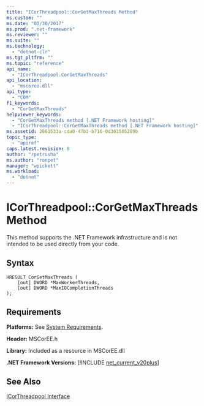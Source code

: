 ```yaml
---
title: "ICorThreadpool::CorGetMaxThreads Method"
ms.custom: ""
ms.date: "03/30/2017"
ms.prod: ".net-framework"
ms.reviewer: ""
ms.suite: ""
ms.technology: 
  - "dotnet-clr"
ms.tgt_pltfrm: ""
ms.topic: "reference"
api_name: 
  - "ICorThreadpool.CorGetMaxThreads"
api_location: 
  - "mscoree.dll"
api_type: 
  - "COM"
f1_keywords: 
  - "CorGetMaxThreads"
helpviewer_keywords: 
  - "CorGetMaxThreads method [.NET Framework hosting]"
  - "ICorThreadpool::CorGetMaxThreads method [.NET Framework hosting]"
ms.assetid: 2861533a-cda0-47b3-b716-0d363505289b
topic_type: 
  - "apiref"
caps.latest.revision: 8
author: "rpetrusha"
ms.author: "ronpet"
manager: "wpickett"
ms.workload: 
  - "dotnet"
---
```

# ICorThreadpool::CorGetMaxThreads Method
This method supports the .NET Framework infrastructure and is not intended to be used directly from your code.  
  
## Syntax  
  
```  
HRESULT CorGetMaxThreads (  
    [out] DWORD *MaxWorkerThreads,  
    [out] DWORD *MaxIOCompletionThreads  
);  
```  
  
## Requirements  
 **Platforms:** See [System Requirements](../../../../docs/framework/get-started/system-requirements.md).  
  
 **Header:** MSCorEE.h  
  
 **Library:** Included as a resource in MSCorEE.dll  
  
 **.NET Framework Versions:** [!INCLUDE [net_current_v20plus](../../../../includes/net-current-v20plus-md.md)]  
  
## See Also  
 [ICorThreadpool Interface](../../../../docs/framework/unmanaged-api/hosting/icorthreadpool-interface.md)

